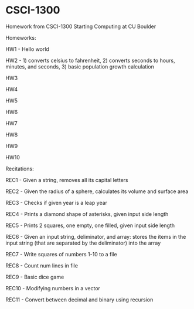# CSCI-1300
Homework from CSCI-1300 Starting Computing at CU Boulder

Homeworks:

HW1 - Hello world

HW2 - 1) converts celsius to fahrenheit, 2) converts seconds to hours, minutes, and seconds, 3) basic population growth calculation

HW3

HW4

HW5

HW6

HW7

HW8

HW9

HW10

Recitations:

REC1 - Given a string, removes all its capital letters

REC2 - Given the radius of a sphere, calculates its volume and surface area

REC3 - Checks if given year is a leap year

REC4 - Prints a diamond shape of asterisks, given input side length

REC5 - Prints 2 squares, one empty, one filled, given input side length

REC6 - Given an input string, deliminator, and array: stores the items in the input string (that are separated by the deliminator) into the array

REC7 - Write squares of numbers 1-10 to a file

REC8 - Count num lines in file

REC9 - Basic dice game

REC10 - Modifying numbers in a vector

REC11 - Convert between decimal and binary using recursion
